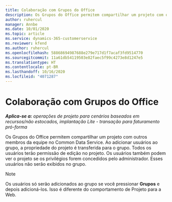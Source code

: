 ```yaml
---
title: Colaboração com Grupos do Office
description: Os Grupos do Office permitem compartilhar um projeto com outros membros da equipe no Common Data Service.
author: ruhercul
manager: Annbe
ms.date: 10/01/2020
ms.topic: article
ms.service: dynamics-365-customerservice
ms.reviewer: kfend
ms.author: ruhercul
ms.openlocfilehash: 58868694987688e279e717d1f7acaf3fd9514770
ms.sourcegitcommit: 11a61db54119503e82faec5f99c4273e8d1247e5
ms.translationtype: HT
ms.contentlocale: pt-BR
ms.lasthandoff: 10/16/2020
ms.locfileid: "4071287"
---
```

# <a name="collaboration-with-office-groups"></a>Colaboração com Grupos do Office

_**Aplica-se a:** operações de projeto para cenários baseados em recursos/não estocados, implantação Lite - transação para faturamento pró-forma_

Os Grupos do Office permitem compartilhar um projeto com outros membros da equipe no Common Data Service. Ao adicionar usuários ao grupo, a propriedade do projeto é transferida para o grupo. Todos os usuários terão permissão de edição no projeto. Os usuários também podem ver o projeto se os privilégios forem concedidos pelo administrador. Esses usuários não serão exibidos no grupo.

> [!NOTE] 
> Os usuários só serão adicionados ao grupo se você pressionar **Grupos** e depois adicioná-los. Isso é diferente do comportamento de Projeto para a Web. 

